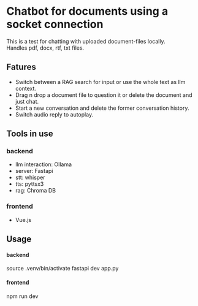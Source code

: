 # Chatbot for documents using a socket connection
This is a test for chatting with uploaded document-files locally.  
Handles pdf, docx, rtf, txt files.

## Fatures
- Switch between a RAG search for input or use the whole text as llm context. 
- Drag n drop a document file to question it or delete the document and just chat. 
- Start a new conversation and delete the former conversation history.
- Switch audio reply to autoplay.

## Tools in use 
### backend
- llm interaction: Ollama 
- server: Fastapi
- stt: whisper
- tts: pyttsx3
- rag: Chroma DB 

### frontend
- Vue.js

## Usage
#### backend
source .venv/bin/activate
fastapi dev app.py

#### frontend
npm run dev



